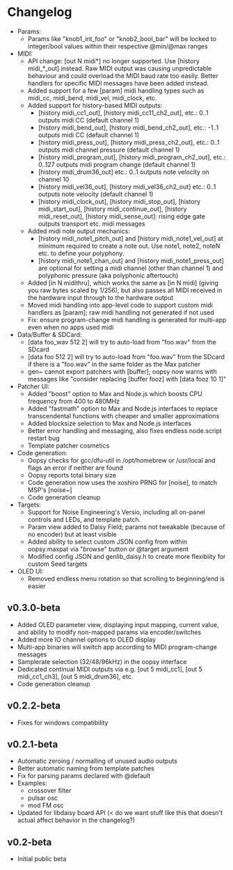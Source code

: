 # Changelog

- Params:
  - Params like "knob1_int_foo" or "knob2_bool_bar" will be locked to integer/bool values within their respective @min/@max ranges
- MIDI:
  - API change: [out N midi*] no longer supported. Use [history midi_*_out] instead. Raw MIDI output was causing unpredictable behaviour and could overload the MIDI baud rate too easily. Better handlers for specific MIDI messages have been added instead.
  - Added support for a few [param] midi handling types such as midi_cc, midi_bend, midi_vel, midi_clock, etc. 
  - Added support for history-based MIDI outputs:
    - [history midi_cc1_out], [history midi_cc11_ch2_out], etc.: 0..1 outputs midi CC (default channel 1)
    - [history midi_bend_out], [history midi_bend_ch2_out], etc.: -1..1 outputs midi CC (default channel 1)
    - [history midi_press_out], [history midi_press_ch2_out], etc.: 0..1 outputs midi channel pressure (default channel 1)
    - [history midi_program_out], [history midi_program_ch2_out], etc.: 0..127 outputs midi program change (default channel 1)
    - [history midi_drum36_out] etc.: 0..1 outputs note velocity on channel 10
    - [history midi_vel36_out], [history midi_vel36_ch2_out] etc.: 0..1 outputs note velocity (default channel 1)
    - [history midi_clock_out], [history midi_stop_out], [history midi_start_out], [history midi_continue_out], [history midi_reset_out], [history midi_sense_out]: rising edge gate outputs transport etc. midi messages
  - Added midi note output mechanics:
    - [history midi_note1_pitch_out] and [history midi_note1_vel_out] at minimum required to create a note out. Use note1, note2, noteN etc. to define your polyphony.
    - [history midi_note1_chan_out] and [history midi_note1_press_out] are optional for setting a midi channel (other than channel 1) and polyphonic pressure (aka polyphonic aftertouch)
  - Added [in N midithru], which works the same as [in N midi] (giving you raw bytes scaled by 1/256), but also passes all MIDI received in the hardware input through to the hardware output
  - Moved midi handling into app-level code to support custom midi handlers as [param]; raw midi handling not generated if not used
  - Fix: ensure program-change midi handling is generated for multi-app even when no apps used midi
- Data/Buffer & SDCard:
  - [data foo_wav 512 2] will try to auto-load from "foo.wav" from the SDcard
  - [data foo 512 2] will try to auto-load from "foo.wav" from the SDcard if there is a "foo.wav" in the same folder as the Max patcher
  - gen~ cannot export patchers with [buffer]; oopsy now warns with messages like "consider replacing [buffer fooz] with [data fooz 10 1]"
- Patcher UI:
  - Added "boost" option to Max and Node.js which boosts CPU frequency from 400 to 480MHz
  - Added "fastmath" option to Max and Node.js interfaces to replace transcendental functions with cheaper and smaller approximations
  - Added blocksize selection to Max and Node.js interfaces
  - Better error handling and messaging, also fixes endless node.script restart bug
  - Template patcher cosmetics
- Code generation:
  - Oopsy checks for gcc/dfu-util in /opt/homebrew or /usr/local and flags an error if neither are found
  - Oopsy reports total binary size
  - Code generation now uses the xoshiro PRNG for [noise], to match MSP's [noise~]
  - Code generation cleanup
- Targets:
  - Support for Noise Engineering's Versio, including all on-panel controls and LEDs, and template patch. 
  - Param view added to Daisy Field; params not tweakable (because of no encoder) but at least visible
  - Added ability to select custom JSON config from within oopsy.maxpat via "browse" button or @target argument
  - Modified config JSON and genlib_daisy.h to create more flexibiity for custom Seed targets
- OLED UI:
  - Removed endless menu rotation so that scrolling to beginning/end is easier

## v0.3.0-beta

- Added OLED parameter view, displaying input mapping, current value, and ability to modify non-mapped params via encoder/switches
- Added more IO channel options to OLED display
- Multi-app binaries will switch app according to MIDI program-change messages
- Samplerate selection (32/48/96kHz) in the oopsy interface
- Dedicated continual MIDI outputs via e.g. [out 5 midi_cc1], [out 5 midi_cc1_ch3], [out 5 midi_drum36], etc.
- Code generation cleanup
## v0.2.2-beta

- Fixes for windows compatibility

## v0.2.1-beta

- Automatic zeroing / normalling of unused audio outputs
- Better automatic naming from template patches
- Fix for parsing params declared with @default
- Examples:
  - crossover filter
  - pulsar osc
  - mod FM osc
- Updated for libdaisy board API (< do we want stuff like this that doesn't actual affect behavior in the changelog?)

## v0.2-beta

- Initial public beta


